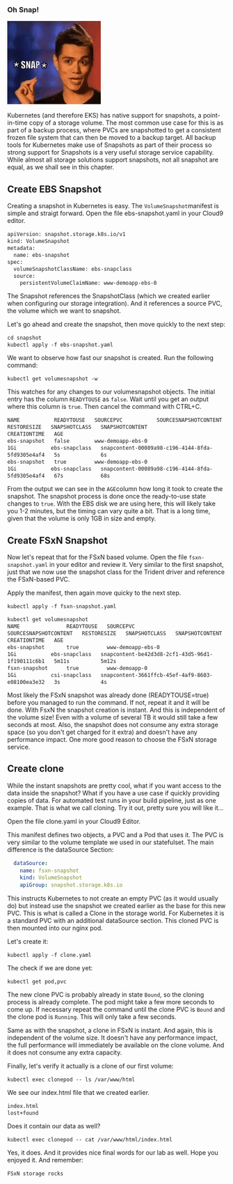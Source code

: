 ### Oh Snap!

![](/docs/images/snap.png)

Kubernetes (and therefore EKS) has native support for snapshots, a point-in-time copy of a storage volume. The most common use case for this is as part of a backup process, where PVCs are snapshotted to get a consistent frozen file system that can then be moved to a backup target. All backup tools for Kubernetes make use of Snapshots as part of their process so strong support for Snapshots is a very useful storage service capability. While almost all storage solutions support snapshots, not all snapshot are equal, as we shall see in this chapter.


## Create EBS Snapshot

Creating a snapshot in Kubernetes is easy. The `VolumeSnapshot`manifest is simple and straigt forward. Open the file ebs-snapshot.yaml in your Cloud9 editor. 

```console
apiVersion: snapshot.storage.k8s.io/v1
kind: VolumeSnapshot 
metadata: 
  name: ebs-snapshot 
spec: 
  volumeSnapshotClassName: ebs-snapclass
  source: 
    persistentVolumeClaimName: www-demoapp-ebs-0
```

The Snapshot references the SnapshotClass (which we created earlier when configuring our storage integration). And it references a source PVC, the volume which we want to snapshot. 

Let's go ahead and create the snapshot, then move quickly to the next step:

```console
cd snapshot
kubectl apply -f ebs-snapshot.yaml
```

We want to observe how fast our snapshot is created. Run the following command:

```console
kubectl get volumesnapshot -w
```

This watches for any changes to our volumesnapshot objects. The initial entry has the column `READYTOUSE` as `false`. Wait until you get an output where this column is `true`. Then cancel the command with CTRL+C. 

```console
NAME           READYTOUSE   SOURCEPVC           SOURCESNAPSHOTCONTENT   RESTORESIZE   SNAPSHOTCLASS   SNAPSHOTCONTENT                                    CREATIONTIME   AGE
ebs-snapshot   false        www-demoapp-ebs-0                           1Gi           ebs-snapclass   snapcontent-00089a98-c196-4144-8fda-5fd9305e4af4   5s             6s
ebs-snapshot   true         www-demoapp-ebs-0                           1Gi           ebs-snapclass   snapcontent-00089a98-c196-4144-8fda-5fd9305e4af4   67s            68s
```

From the output we can see in the `AGE`column how long it took to create the snapshot. The snapshot process is done once the ready-to-use state changes to `true`. With the EBS disk we are using here, this will likely take you 1-2 minutes, but the timing can vary quite a bit. That is a long time, given that the volume is only 1GB in size and empty.


## Create FSxN Snapshot

Now let's repeat that for the FSxN based volume. Open the file `fsxn-snapshot.yaml` in your editor and review it. Very similar to the first snapshot, just that we now use the snapshot class for the Trident driver and reference the FSxN-based PVC.

Apply the manifest, then again move quicky to the next step.

```console
kubectl apply -f fsxn-snapshot.yaml
```

```console
kubectl get volumesnapshot 
NAME               READYTOUSE   SOURCEPVC           SOURCESNAPSHOTCONTENT   RESTORESIZE   SNAPSHOTCLASS   SNAPSHOTCONTENT                                    CREATIONTIME   AGE
ebs-snapshot       true         www-demoapp-ebs-0                           1Gi           ebs-snapclass   snapcontent-be42d3d8-2cf1-43d5-96d1-1f190111c6b1   5m11s          5m12s
fsxn-snapshot      true         www-demoapp-0                               1Gi           csi-snapclass   snapcontent-3661ffcb-45ef-4af9-8603-e08100ea3e32   3s             4s
```

Most likely the FSxN snapshot was already done (READYTOUSE=true) before you managed to run the command. If not, repeat it and it will be done. With FsxN the snapshot creation is instant. And this is independent of the volume size! Even with a volume of several TB it would still take a few seconds at most. Also, the snapshot does not consume any extra storage space (so you don't get charged for it extra) and doesn't have any performance impact. One more good reason to choose the FSxN storage service.


## Create clone

While the instant snapshots are pretty cool, what if you want access to the data inside the snapshot? What if you have a use case if quickly providing copies of data. For automated test runs in your build pipeline, just as one example. That is what we call cloning. Try it out, pretty sure you will like it...

Open the file clone.yaml in your Cloud9 Editor.

This manifest defines two objects, a PVC and a Pod that uses it. The PVC is very similar to the volume template we used in our statefulset. The main difference is the dataSource Section:

```yaml
  dataSource:
    name: fsxn-snapshot
    kind: VolumeSnapshot
    apiGroup: snapshot.storage.k8s.io
```

This instructs Kubernetes to not create an empty PVC (as it would usually do) but instead use the snapshot we created earlier as the base for this new PVC. This is what is called a Clone in the storage world. For Kubernetes it is a standard PVC with an additional dataSource section. 
This cloned PVC is then mounted into our nginx pod.

Let's create it:

```console
kubectl apply -f clone.yaml
```

The check if we are done yet:

```console
kubectl get pod,pvc
```

The new clone PVC is probably already in state `Bound`, so the cloning process is already complete. The pod might take a few more seconds to come up. If necessary repeat the command until the clone PVC is `Bound` and the clone pod is `Running`. This will only take a few seconds.

Same as with the snapshot, a clone in FSxN is instant. And again, this is independent of the volume size. It doesn't have any performance impact, the full performance will immediately be available on the clone volume. And it does not consume any extra capacity. 

Finally, let's verify it actually is a clone of our first volume:

```console
kubectl exec clonepod -- ls /var/www/html
```

We see our index.html file that we created earlier. 

```console
index.html
lost+found
```

Does it contain our data as well?

```console
kubectl exec clonepod -- cat /var/www/html/index.html
```

Yes, it does. And it provides nice final words for our lab as well. Hope you enjoyed it. And remember:

```console
FSxN storage rocks
```
